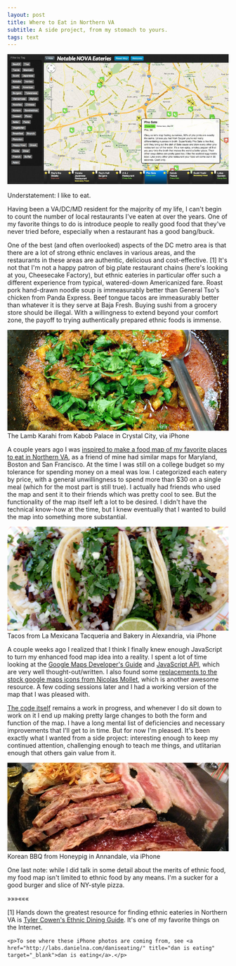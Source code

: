 ```yaml
---
layout: post
title: Where to Eat in Northern VA
subtitle: A side project, from my stomach to yours.
tags: text
---
```


<div class="photo-block top">
    <a target="_blank" title="NOVA Food Map" href="http://www.novafoodmap.com">
        <img src="/assets/img/2013-03-12_foodmap.jpg" title="Notable NOVA Eateries"/>
    </a>
</div>

<p class="first">Understatement: I like to eat.</p>
<div class="clearfix"></div>

Having been a VA/DC/MD resident for the majority of my life, I can't begin to count the number of local restaurants I've eaten at over the years.  One of my favorite things to do is introduce people to really good food that they've never tried before, especially when a restaurant has a good bang/buck.  

One of the best (and often overlooked) aspects of the DC metro area is that there are a lot of strong ethnic enclaves in various areas, and the restaurants in these areas are authentic, delicious and cost-effective. [1]  It's not that I'm not a happy patron of big plate restaurant chains (here's looking at you, Cheesecake Factory), but ethnic eateries in particular offer such a different experience from typical, watered-down Americanized fare.  Roast pork hand-drawn noodle soup is immeasurably better than General Tso's chicken from Panda Express.  Beef tongue tacos are immeasurably better than whatever it is they serve at Baja Fresh.  Buying sushi from a grocery store should be illegal.  With a willingness to extend beyond your comfort zone, the payoff to trying authentically prepared ethnic foods is immense.

<div class="photo-block">
    <img src="/assets/img/2013-03-12_karahi.jpg" title="Lamb Karahi from Kabob Palace"/>
    <div class="caption"> The Lamb Karahi from Kabob Palace in Crystal City, via iPhone </div>
</div>

A couple years ago I was <a href="http://www.tinyurl.com/eatnova" title="Notable NOVA Eateries" target="_blank">inspired to make a food map of my favorite places to eat in Northern VA</a>, as a friend of mine had similar maps for Maryland, Boston and San Francisco.  At the time I was still on a college budget so my tolerance for spending money on a meal was low.  I categorized each eatery by price, with a general unwillingness to spend more than $30 on a single meal (which for the most part is still true).  I actually had friends who used the map and sent it to their friends which was pretty cool to see.  But the functionality of the map itself left a lot to be desired.  I didn't have the technical know-how at the time, but I knew eventually that I wanted to build the map into something more substantial.

<div class="photo-block">
    <img src="/assets/img/2013-03-12_lamexicana.jpg" title="La Mexicana Tacqueria and Bakery in Alexandria"/>
    <div class="caption"> Tacos from La Mexicana Tacqueria and Bakery in Alexandria, via iPhone </div>
</div>

A couple weeks ago I realized that I think I finally knew enough JavaScript to turn my enhanced food map idea into a reality.  I spent a lot of time looking at the <a href="https://developers.google.com/maps/documentation/javascript/tutorial" target="_blank" title="Developer's Guide">Google Maps Developer's Guide</a> and <a href="https://developers.google.com/maps/documentation/javascript/" target="_blank" title="Google Maps API">JavaScript API</a>, which are very well thought-out/written.  I also found some <a href="http://mapicons.nicolasmollet.com/" title="Map Icons" target="_blank">replacements to the stock google maps icons from Nicolas Mollet</a>, which is another awesome resource.  A few coding sessions later and I had a working version of the map that I was pleased with.

<a href="https://github.com/danielna/foodmap" title="Foodmap on github" target="_blank">The code itself</a> remains a work in progress, and whenever I do sit down to work on it I end up making pretty large changes to both the form and function of the map.  I have a long mental list of deficiencies and necessary improvements that I'll get to in time.  But for now I'm pleased.  It's been exactly what I wanted from a side project: interesting enough to keep my continued attention, challenging enough to teach me things, and utlitarian enough that others gain value from it.

<div class="photo-block">
    <img src="/assets/img/2013-03-12_honeypig.jpg" title="Korean BBQ from Honeypig"/>
    <div class="caption"> Korean BBQ from Honeypig in Annandale, via iPhone </div>
</div>

One last note: while I did talk in some detail about the merits of ethnic food, my food map isn't limited to ethnic food by any means.  I'm a sucker for a good burger and slice of NY-style pizza.

<div class="separator">&raquo;&raquo;&raquo;&laquo;&laquo;&laquo;</div>

<div class="footnotes">
    <p>[1] Hands down the greatest resource for finding ethnic eateries in Northern VA is <a target="_blank" href="http://tylercowensethnicdiningguide.com/" title="TCEDG">Tyler Cowen's Ethnic Dining Guide</a>.  It's one of my favorite things on the Internet.</p>

    <p>To see where these iPhone photos are coming from, see <a href="http://labs.danielna.com/daniseating/" title="dan is eating" target="_blank">dan is eating</a>.</p>
</div>